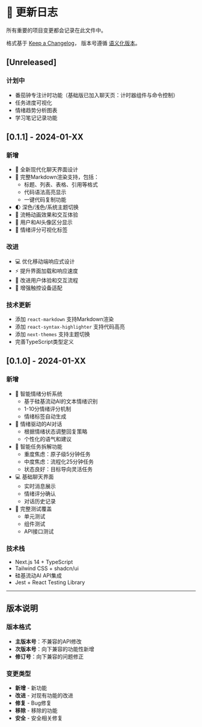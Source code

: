 # 📝 更新日志

所有重要的项目变更都会记录在此文件中。

格式基于 [Keep a Changelog](https://keepachangelog.com/zh-CN/1.0.0/)，
版本号遵循 [语义化版本](https://semver.org/lang/zh-CN/)。

## [Unreleased]

### 计划中
- 番茄钟专注计时功能（基础版已加入聊天页：计时器组件与命令控制）
- 任务进度可视化
- 情绪趋势分析图表
- 学习笔记记录功能

## [0.1.1] - 2024-01-XX

### 新增
- 🎨 全新现代化聊天界面设计
- 📝 完整Markdown渲染支持，包括：
  - 标题、列表、表格、引用等格式
  - 代码语法高亮显示
  - 一键代码复制功能
- 🌓 深色/浅色/系统主题切换
- 🚀 流畅动画效果和交互体验
- 👤 用户和AI头像区分显示
- 🧠 情绪评分可视化标签

### 改进
- 💻 优化移动端响应式设计
- ⚡ 提升界面加载和响应速度
- 🎯 改进用户体验和交互流程
- 📱 增强触控设备适配

### 技术更新
- 添加 `react-markdown` 支持Markdown渲染
- 添加 `react-syntax-highlighter` 支持代码高亮
- 添加 `next-themes` 支持主题切换
- 完善TypeScript类型定义

## [0.1.0] - 2024-01-XX

### 新增
- 🤖 智能情绪分析系统
  - 基于硅基流动AI的文本情绪识别
  - 1-10分情绪评分机制
  - 情绪标签自动生成
- 💬 情绪驱动的AI对话
  - 根据情绪状态调整回复策略
  - 个性化的语气和建议
- 🎯 智能任务拆解功能
  - 重度焦虑：原子级5分钟任务
  - 中度焦虑：流程化25分钟任务
  - 状态良好：目标导向灵活任务
- 💻 基础聊天界面
  - 实时消息展示
  - 情绪评分确认
  - 对话历史记录
- 🧪 完整测试覆盖
  - 单元测试
  - 组件测试
  - API接口测试

### 技术栈
- Next.js 14 + TypeScript
- Tailwind CSS + shadcn/ui
- 硅基流动AI API集成
- Jest + React Testing Library

---

## 版本说明

### 版本格式
- **主版本号**：不兼容的API修改
- **次版本号**：向下兼容的功能性新增
- **修订号**：向下兼容的问题修正

### 变更类型
- **新增** - 新功能
- **改进** - 对现有功能的改进
- **修复** - Bug修复
- **移除** - 移除的功能
- **安全** - 安全相关修复 